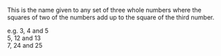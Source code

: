 This is the name given to any set of three whole numbers where the
squares of two of the numbers add up to the square of the third number.

e.g. 3, 4 and 5\
 5, 12 and 13\
 7, 24 and 25
